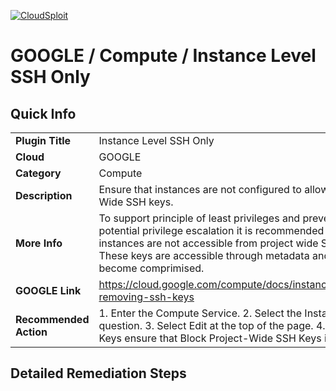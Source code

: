 [![CloudSploit](https://cloudsploit.com/img/logo-new-big-text-100.png "CloudSploit")](https://cloudsploit.com)

# GOOGLE / Compute / Instance Level SSH Only

## Quick Info

| | |
|-|-|
| **Plugin Title** | Instance Level SSH Only |
| **Cloud** | GOOGLE |
| **Category** | Compute |
| **Description** | Ensure that instances are not configured to allow Project Wide SSH keys. |
| **More Info** | To support principle of least privileges and prevent potential privilege escalation it is recommended that instances are not accessible from project wide SSH keys. These keys are accessible through metadata and can become comprimised. |
| **GOOGLE Link** | https://cloud.google.com/compute/docs/instances/adding-removing-ssh-keys |
| **Recommended Action** | 1. Enter the Compute Service. 2. Select the Instance in question. 3. Select Edit at the top of the page. 4. Under SSH Keys ensure that Block Project-Wide SSH Keys is enabled. |

## Detailed Remediation Steps

